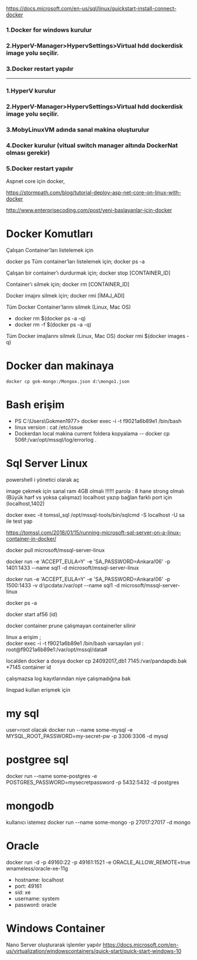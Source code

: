 https://docs.microsoft.com/en-us/sql/linux/quickstart-install-connect-docker


### 1.Docker for windows kurulur
### 2.HyperV-Manager>HypervSettings>Virtual hdd   dockerdisk image yolu seçilir.
### 3.Docker restart yapılır
---------------------------------------------------------

### 1.HyperV kurulur
### 2.HyperV-Manager>HypervSettings>Virtual hdd   dockerdisk image yolu seçilir.
### 3.MobyLinuxVM adında sanal makina oluşturulur
### 4.Docker kurulur  (vitual switch manager altında DockerNat olması gerekir)
### 5.Docker restart yapılır


Aspnet core için docker,

https://stormpath.com/blog/tutorial-deploy-asp-net-core-on-linux-with-docker



http://www.enterprisecoding.com/post/yeni-baslayanlar-icin-docker
# Docker Komutları #
Çalışan Container’ları listelemek için

docker ps
Tüm container’ları listelemek için;
docker ps -a

Çalışan bir container’ı durdurmak için;
docker stop  [CONTAINER_ID]

Container’ı silmek için;
docker rm [CONTAINER_ID]

Docker imajını silmek için;
docker rmi [İMAJ_ADI]

Tüm Docker Container’larını silmek (Linux, Mac OS)
* docker rm $(docker ps -a -q)
* docker rm -f $(docker ps -a -q)

Tüm Docker imajlarını silmek (Linux, Mac OS)
docker rmi $(docker images -q)

# Docker dan makinaya
````
docker cp gok-mongo:/Mongox.json d:\mongo1.json
````

# Bash erişim
* PS C:\Users\Gokmen1977> docker exec -i -t  f9021a6b89e1  /bin/bash
* linux version : cat /etc/issue
* Dockerdan local makina current foldera kopyalama
 -- docker cp 506f:/var/opt/mssql/log/errorlog .



# Sql Server Linux 
powershell i yönetici olarak aç

image çekmek için sanal ram 4GB olmalı !!!!!!
parola : 8 hane strong olmalı  (Büyük harf vs yoksa çalışmaz)
localhost yazıp bağlan farklı port için (localhost,1402)

docker exec -it tomssl_sql /opt/mssql-tools/bin/sqlcmd -S localhost -U sa
ile test yap


https://tomssl.com/2018/01/15/running-microsoft-sql-server-on-a-linux-container-in-docker/

docker pull microsoft/mssql-server-linux

docker run -e 'ACCEPT_EULA=Y' -e 'SA_PASSWORD=Ankara!06' -p 1401:1433 --name sql1 -d microsoft/mssql-server-linux

docker run -e 'ACCEPT_EULA=Y' -e 'SA_PASSWORD=Ankara!06' -p 1500:1433 -v d:\pcdata:/var/opt --name sql1 -d microsoft/mssql-server-linux


docker ps -a

docker start af56 (id)

docker container prune  çalışmayan containerler silinir  

linux a erişim ;  
docker exec -i -t f9021a6b89e1 /bin/bash
varsayılan yol : root@f9021a6b89e1:/var/opt/mssql/data#

localden docker a dosya
docker cp 24092017_db1 7145:/var/pandapdb.bak     *7145 container id

çalışmazsa log kayıtlarından niye çalışmadığına bak

linqpad kullan erişmek için

# my sql
user=root olacak
docker run --name some-mysql -e MYSQL_ROOT_PASSWORD=my-secret-pw -p 3306:3306 -d mysql

# postgree sql
docker run --name some-postgres -e POSTGRES_PASSWORD=mysecretpassword -p 5432:5432 -d postgres

# mongodb
kullanıcı istemez
docker run --name some-mongo -p 27017:27017 -d mongo

# Oracle
docker run -d -p 49160:22 -p 49161:1521 -e ORACLE_ALLOW_REMOTE=true wnameless/oracle-xe-11g

* hostname: localhost
* port: 49161
* sid: xe
* username: system
* password: oracle


# Windows Container

Nano Server oluşturarak işlemler yapılır
https://docs.microsoft.com/en-us/virtualization/windowscontainers/quick-start/quick-start-windows-10

